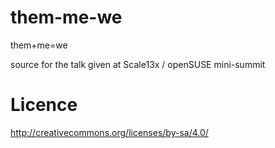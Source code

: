 # them-me-we
them+me=we

source for the talk given at Scale13x / openSUSE mini-summit

# Licence
http://creativecommons.org/licenses/by-sa/4.0/
